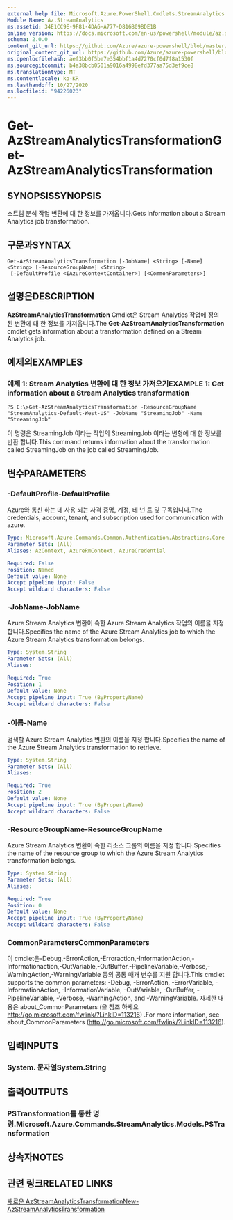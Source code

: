 ```yaml
---
external help file: Microsoft.Azure.PowerShell.Cmdlets.StreamAnalytics.dll-Help.xml
Module Name: Az.StreamAnalytics
ms.assetid: 34E1CC9E-9F81-4DA6-A777-D816B09BDE1B
online version: https://docs.microsoft.com/en-us/powershell/module/az.streamanalytics/get-azstreamanalyticstransformation
schema: 2.0.0
content_git_url: https://github.com/Azure/azure-powershell/blob/master/src/StreamAnalytics/StreamAnalytics/help/Get-AzStreamAnalyticsTransformation.md
original_content_git_url: https://github.com/Azure/azure-powershell/blob/master/src/StreamAnalytics/StreamAnalytics/help/Get-AzStreamAnalyticsTransformation.md
ms.openlocfilehash: aef3bb0f5be7e354bbf1a4d7270cf0d7f8a1530f
ms.sourcegitcommit: b4a38bcb0501a9016a4998efd377aa75d3ef9ce8
ms.translationtype: MT
ms.contentlocale: ko-KR
ms.lasthandoff: 10/27/2020
ms.locfileid: "94226023"
---
```

# <span data-ttu-id="1d701-101">Get-AzStreamAnalyticsTransformation</span><span class="sxs-lookup"><span data-stu-id="1d701-101">Get-AzStreamAnalyticsTransformation</span></span>

## <span data-ttu-id="1d701-102">SYNOPSIS</span><span class="sxs-lookup"><span data-stu-id="1d701-102">SYNOPSIS</span></span>
<span data-ttu-id="1d701-103">스트림 분석 작업 변환에 대 한 정보를 가져옵니다.</span><span class="sxs-lookup"><span data-stu-id="1d701-103">Gets information about a Stream Analytics job transformation.</span></span>

## <span data-ttu-id="1d701-104">구문과</span><span class="sxs-lookup"><span data-stu-id="1d701-104">SYNTAX</span></span>

```
Get-AzStreamAnalyticsTransformation [-JobName] <String> [-Name] <String> [-ResourceGroupName] <String>
 [-DefaultProfile <IAzureContextContainer>] [<CommonParameters>]
```

## <span data-ttu-id="1d701-105">설명은</span><span class="sxs-lookup"><span data-stu-id="1d701-105">DESCRIPTION</span></span>
<span data-ttu-id="1d701-106">**AzStreamAnalyticsTransformation** Cmdlet은 Stream Analytics 작업에 정의 된 변환에 대 한 정보를 가져옵니다.</span><span class="sxs-lookup"><span data-stu-id="1d701-106">The **Get-AzStreamAnalyticsTransformation** cmdlet gets information about a transformation defined on a Stream Analytics job.</span></span>

## <span data-ttu-id="1d701-107">예제의</span><span class="sxs-lookup"><span data-stu-id="1d701-107">EXAMPLES</span></span>

### <span data-ttu-id="1d701-108">예제 1: Stream Analytics 변환에 대 한 정보 가져오기</span><span class="sxs-lookup"><span data-stu-id="1d701-108">EXAMPLE 1: Get information about a Stream Analytics transformation</span></span>
```
PS C:\>Get-AzStreamAnalyticsTransformation -ResourceGroupName "StreamAnalytics-Default-West-US" -JobName "StreamingJob" -Name "StreamingJob"
```

<span data-ttu-id="1d701-109">이 명령은 StreamingJob 이라는 작업의 StreamingJob 이라는 변형에 대 한 정보를 반환 합니다.</span><span class="sxs-lookup"><span data-stu-id="1d701-109">This command returns information about the transformation called StreamingJob on the job called StreamingJob.</span></span>

## <span data-ttu-id="1d701-110">변수</span><span class="sxs-lookup"><span data-stu-id="1d701-110">PARAMETERS</span></span>

### <span data-ttu-id="1d701-111">-DefaultProfile</span><span class="sxs-lookup"><span data-stu-id="1d701-111">-DefaultProfile</span></span>
<span data-ttu-id="1d701-112">Azure와 통신 하는 데 사용 되는 자격 증명, 계정, 테 넌 트 및 구독입니다.</span><span class="sxs-lookup"><span data-stu-id="1d701-112">The credentials, account, tenant, and subscription used for communication with azure.</span></span>

```yaml
Type: Microsoft.Azure.Commands.Common.Authentication.Abstractions.Core.IAzureContextContainer
Parameter Sets: (All)
Aliases: AzContext, AzureRmContext, AzureCredential

Required: False
Position: Named
Default value: None
Accept pipeline input: False
Accept wildcard characters: False
```

### <span data-ttu-id="1d701-113">-JobName</span><span class="sxs-lookup"><span data-stu-id="1d701-113">-JobName</span></span>
<span data-ttu-id="1d701-114">Azure Stream Analytics 변환이 속한 Azure Stream Analytics 작업의 이름을 지정 합니다.</span><span class="sxs-lookup"><span data-stu-id="1d701-114">Specifies the name of the Azure Stream Analytics job to which the Azure Stream Analytics transformation belongs.</span></span>

```yaml
Type: System.String
Parameter Sets: (All)
Aliases:

Required: True
Position: 1
Default value: None
Accept pipeline input: True (ByPropertyName)
Accept wildcard characters: False
```

### <span data-ttu-id="1d701-115">-이름</span><span class="sxs-lookup"><span data-stu-id="1d701-115">-Name</span></span>
<span data-ttu-id="1d701-116">검색할 Azure Stream Analytics 변환의 이름을 지정 합니다.</span><span class="sxs-lookup"><span data-stu-id="1d701-116">Specifies the name of the Azure Stream Analytics transformation to retrieve.</span></span>

```yaml
Type: System.String
Parameter Sets: (All)
Aliases:

Required: True
Position: 2
Default value: None
Accept pipeline input: True (ByPropertyName)
Accept wildcard characters: False
```

### <span data-ttu-id="1d701-117">-ResourceGroupName</span><span class="sxs-lookup"><span data-stu-id="1d701-117">-ResourceGroupName</span></span>
<span data-ttu-id="1d701-118">Azure Stream Analytics 변환이 속한 리소스 그룹의 이름을 지정 합니다.</span><span class="sxs-lookup"><span data-stu-id="1d701-118">Specifies the name of the resource group to which the Azure Stream Analytics transformation belongs.</span></span>

```yaml
Type: System.String
Parameter Sets: (All)
Aliases:

Required: True
Position: 0
Default value: None
Accept pipeline input: True (ByPropertyName)
Accept wildcard characters: False
```

### <span data-ttu-id="1d701-119">CommonParameters</span><span class="sxs-lookup"><span data-stu-id="1d701-119">CommonParameters</span></span>
<span data-ttu-id="1d701-120">이 cmdlet은-Debug,-ErrorAction,-Erroraction,-InformationAction,-Informationaction,-OutVariable,-OutBuffer,-PipelineVariable,-Verbose,-WarningAction,-WarningVariable 등의 공통 매개 변수를 지원 합니다.</span><span class="sxs-lookup"><span data-stu-id="1d701-120">This cmdlet supports the common parameters: -Debug, -ErrorAction, -ErrorVariable, -InformationAction, -InformationVariable, -OutVariable, -OutBuffer, -PipelineVariable, -Verbose, -WarningAction, and -WarningVariable.</span></span> <span data-ttu-id="1d701-121">자세한 내용은 about_CommonParameters (을 참조 하세요 http://go.microsoft.com/fwlink/?LinkID=113216) .</span><span class="sxs-lookup"><span data-stu-id="1d701-121">For more information, see about_CommonParameters (http://go.microsoft.com/fwlink/?LinkID=113216).</span></span>

## <span data-ttu-id="1d701-122">입력</span><span class="sxs-lookup"><span data-stu-id="1d701-122">INPUTS</span></span>

### <span data-ttu-id="1d701-123">System. 문자열</span><span class="sxs-lookup"><span data-stu-id="1d701-123">System.String</span></span>

## <span data-ttu-id="1d701-124">출력</span><span class="sxs-lookup"><span data-stu-id="1d701-124">OUTPUTS</span></span>

### <span data-ttu-id="1d701-125">PSTransformation를 통한 명령.</span><span class="sxs-lookup"><span data-stu-id="1d701-125">Microsoft.Azure.Commands.StreamAnalytics.Models.PSTransformation</span></span>

## <span data-ttu-id="1d701-126">상속자</span><span class="sxs-lookup"><span data-stu-id="1d701-126">NOTES</span></span>

## <span data-ttu-id="1d701-127">관련 링크</span><span class="sxs-lookup"><span data-stu-id="1d701-127">RELATED LINKS</span></span>

[<span data-ttu-id="1d701-128">새로운 AzStreamAnalyticsTransformation</span><span class="sxs-lookup"><span data-stu-id="1d701-128">New-AzStreamAnalyticsTransformation</span></span>](./New-AzStreamAnalyticsTransformation.md)


